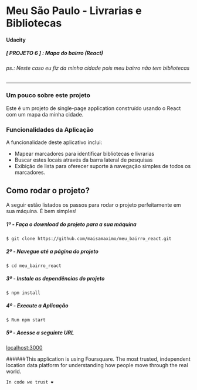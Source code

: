 # Meu São Paulo - Livrarias e Bibliotecas
#### Udacity
##### [ PROJETO 6 ] : Mapa do bairro (React)
###### ps.: Neste caso eu fiz da minha cidade pois meu bairro não tem bibliotecas

------

### Um pouco sobre este projeto

Este é um projeto de single-page application construído usando o React com um mapa da minha cidade.

### Funcionalidades da Aplicação

A funcionalidade deste aplicativo inclui:
* Mapear marcadores para identificar bibliotecas e livrarias
* Buscar estes locais através da barra lateral de pesquisas
* Exibição de lista para oferecer suporte à navegação simples de todos os marcadores.

## Como rodar o projeto?

A seguir estão listados os passos para rodar o projeto perfeitamente em sua
máquina.
É bem simples!

##### 1º - Faça o download do projeto para a sua máquina

 ```git
 $ git clone https://github.com/maisamaximo/meu_bairro_react.git
 ```

##### 2º - Navegue até a página do projeto

```git
$ cd meu_bairro_react
```

##### 3º - Instale as dependências do projeto

 ```git
 $ npm install
 ```

##### 4º - Execute a Aplicação

```git
$ Run npm start
```

##### 5º - Acesse a seguinte URL

[localhost:3000](http://localhost:3000)

######This application is using Foursquare. The most trusted, independent location data platform for understanding how people move through the real world.

```In code we trust ❤ ```